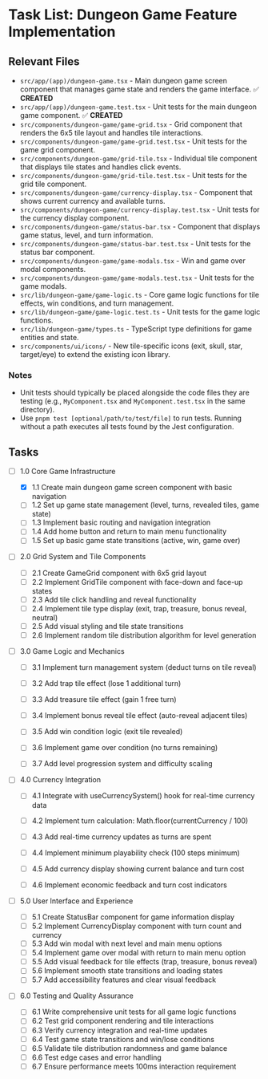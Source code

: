 # Task List: Dungeon Game Feature Implementation

## Relevant Files

- `src/app/(app)/dungeon-game.tsx` - Main dungeon game screen component that manages game state and renders the game interface. ✅ **CREATED**
- `src/app/(app)/dungeon-game.test.tsx` - Unit tests for the main dungeon game component. ✅ **CREATED**
- `src/components/dungeon-game/game-grid.tsx` - Grid component that renders the 6x5 tile layout and handles tile interactions.
- `src/components/dungeon-game/game-grid.test.tsx` - Unit tests for the game grid component.
- `src/components/dungeon-game/grid-tile.tsx` - Individual tile component that displays tile states and handles click events.
- `src/components/dungeon-game/grid-tile.test.tsx` - Unit tests for the grid tile component.
- `src/components/dungeon-game/currency-display.tsx` - Component that shows current currency and available turns.
- `src/components/dungeon-game/currency-display.test.tsx` - Unit tests for the currency display component.
- `src/components/dungeon-game/status-bar.tsx` - Component that displays game status, level, and turn information.
- `src/components/dungeon-game/status-bar.test.tsx` - Unit tests for the status bar component.
- `src/components/dungeon-game/game-modals.tsx` - Win and game over modal components.
- `src/components/dungeon-game/game-modals.test.tsx` - Unit tests for the game modals.
- `src/lib/dungeon-game/game-logic.ts` - Core game logic functions for tile effects, win conditions, and turn management.
- `src/lib/dungeon-game/game-logic.test.ts` - Unit tests for the game logic functions.
- `src/lib/dungeon-game/types.ts` - TypeScript type definitions for game entities and state.
- `src/components/ui/icons/` - New tile-specific icons (exit, skull, star, target/eye) to extend the existing icon library.

### Notes

- Unit tests should typically be placed alongside the code files they are testing (e.g., `MyComponent.tsx` and `MyComponent.test.tsx` in the same directory).
- Use `pnpm test [optional/path/to/test/file]` to run tests. Running without a path executes all tests found by the Jest configuration.

## Tasks

- [ ] 1.0 Core Game Infrastructure

  - [x] 1.1 Create main dungeon game screen component with basic navigation
  - [ ] 1.2 Set up game state management (level, turns, revealed tiles, game state)
  - [ ] 1.3 Implement basic routing and navigation integration
  - [ ] 1.4 Add home button and return to main menu functionality
  - [ ] 1.5 Set up basic game state transitions (active, win, game over)

- [ ] 2.0 Grid System and Tile Components

  - [ ] 2.1 Create GameGrid component with 6x5 grid layout
  - [ ] 2.2 Implement GridTile component with face-down and face-up states
  - [ ] 2.3 Add tile click handling and reveal functionality
  - [ ] 2.4 Implement tile type display (exit, trap, treasure, bonus reveal, neutral)
  - [ ] 2.5 Add visual styling and tile state transitions
  - [ ] 2.6 Implement random tile distribution algorithm for level generation

- [ ] 3.0 Game Logic and Mechanics

  - [ ] 3.1 Implement turn management system (deduct turns on tile reveal)
  - [ ] 3.2 Add trap tile effect (lose 1 additional turn)
  - [ ] 3.3 Add treasure tile effect (gain 1 free turn)
  - [ ] 3.4 Implement bonus reveal tile effect (auto-reveal adjacent tiles)
  - [ ] 3.5 Add win condition logic (exit tile revealed)
  - [ ] 3.6 Implement game over condition (no turns remaining)

  - [ ] 3.7 Add level progression system and difficulty scaling

- [ ] 4.0 Currency Integration

  - [ ] 4.1 Integrate with useCurrencySystem() hook for real-time currency data
  - [ ] 4.2 Implement turn calculation: Math.floor(currentCurrency / 100)
  - [ ] 4.3 Add real-time currency updates as turns are spent
  - [ ] 4.4 Implement minimum playability check (100 steps minimum)

  - [ ] 4.5 Add currency display showing current balance and turn cost
  - [ ] 4.6 Implement economic feedback and turn cost indicators

- [ ] 5.0 User Interface and Experience

  - [ ] 5.1 Create StatusBar component for game information display
  - [ ] 5.2 Implement CurrencyDisplay component with turn count and currency
  - [ ] 5.3 Add win modal with next level and main menu options
  - [ ] 5.4 Implement game over modal with return to main menu option
  - [ ] 5.5 Add visual feedback for tile effects (trap, treasure, bonus reveal)
  - [ ] 5.6 Implement smooth state transitions and loading states
  - [ ] 5.7 Add accessibility features and clear visual feedback

- [ ] 6.0 Testing and Quality Assurance
  - [ ] 6.1 Write comprehensive unit tests for all game logic functions
  - [ ] 6.2 Test grid component rendering and tile interactions
  - [ ] 6.3 Verify currency integration and real-time updates
  - [ ] 6.4 Test game state transitions and win/lose conditions
  - [ ] 6.5 Validate tile distribution randomness and game balance
  - [ ] 6.6 Test edge cases and error handling
  - [ ] 6.7 Ensure performance meets 100ms interaction requirement
